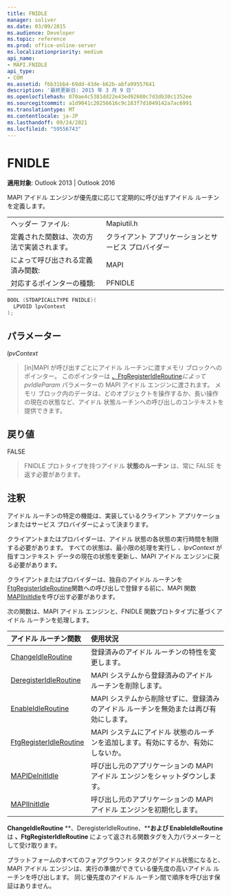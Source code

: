 ```yaml
---
title: FNIDLE
manager: soliver
ms.date: 03/09/2015
ms.audience: Developer
ms.topic: reference
ms.prod: office-online-server
ms.localizationpriority: medium
api_name:
- MAPI.FNIDLE
api_type:
- COM
ms.assetid: f6b31bb4-69dd-43de-b62b-abfa99557641
description: '最終更新日: 2015 年 3 月 9 日'
ms.openlocfilehash: 070ae4c5381dd22e43ed92680c7d3db30c1352ee
ms.sourcegitcommit: a1d9041c20256616c9c183f7d1049142a7ac6991
ms.translationtype: MT
ms.contentlocale: ja-JP
ms.lasthandoff: 09/24/2021
ms.locfileid: "59556743"
---
```

# <a name="fnidle"></a>FNIDLE
 
**適用対象**: Outlook 2013 | Outlook 2016 
  
MAPI アイドル エンジンが優先度に応じて定期的に呼び出すアイドル ルーチンを定義します。 
  
|||
|:-----|:-----|
|ヘッダー ファイル:  <br/> |Mapiutil.h  <br/> |
|定義された関数は、次の方法で実装されます。  <br/> |クライアント アプリケーションとサービス プロバイダー  <br/> |
|によって呼び出される定義済み関数:  <br/> |MAPI  <br/> |
|対応するポインターの種類:  <br/> |PFNIDLE  <br/> |
   
```cpp
BOOL (STDAPICALLTYPE FNIDLE)(
  LPVOID lpvContext
);
```

## <a name="parameters"></a>パラメーター

 _lpvContext_
  
> [in]MAPI が呼び出すごとにアイドル ルーチンに渡すメモリ ブロックへのポインター。 このポインターは [、FtgRegisterIdleRoutine](ftgregisteridleroutine.md)_によって pvIdleParam_ パラメーターの MAPI アイドル エンジンに渡されます。 メモリ ブロック内のデータは、どのオブジェクトを操作するか、長い操作の現在の状態など、アイドル 状態ルーチンへの呼び出しのコンテキストを提供できます。
    
## <a name="return-value"></a>戻り値

FALSE 
  
> FNIDLE プロトタイプを持つアイドル **状態のルーチン** は、常に FALSE を返す必要があります。 
    
## <a name="remarks"></a>注釈

アイドル ルーチンの特定の機能は、実装しているクライアント アプリケーションまたはサービス プロバイダーによって決まります。 
  
クライアントまたはプロバイダーは、アイドル 状態の各状態の実行時間を制限する必要があります。 すべての状態は、最小限の処理を実行し  _、lpvContext_ が指すコンテキスト データの現在の状態を更新し、MAPI アイドル エンジンに戻る必要があります。 
  
クライアントまたはプロバイダーは、独自のアイドル ルーチンを[FtgRegisterIdleRoutine](ftgregisteridleroutine.md)関数への呼び出しで登録する前に、MAPI 関数[MAPIInitIdle](mapiinitidle.md)を呼び出す必要があります。 
  
次の関数は、MAPI アイドル エンジンと、FNIDLE 関数プロトタイプに基づくアイドル ルーチンを処理します。 
  
|**アイドル ルーチン関数**|**使用状況**|
|:-----|:-----|
|[ChangeIdleRoutine](changeidleroutine.md) <br/> |登録済みのアイドル ルーチンの特性を変更します。  <br/> |
|[DeregisterIdleRoutine](deregisteridleroutine.md) <br/> |MAPI システムから登録済みのアイドル ルーチンを削除します。  <br/> |
|[EnableIdleRoutine](enableidleroutine.md) <br/> |MAPI システムから削除せずに、登録済みのアイドル ルーチンを無効または再び有効にします。  <br/> |
|[FtgRegisterIdleRoutine](ftgregisteridleroutine.md) <br/> |MAPI システムにアイドル 状態のルーチンを追加します。有効にするか、有効にしないか。  <br/> |
|[MAPIDeInitIdle](mapideinitidle.md) <br/> |呼び出し元のアプリケーションの MAPI アイドル エンジンをシャットダウンします。  <br/> |
|[MAPIInitIdle](mapiinitidle.md) <br/> |呼び出し元のアプリケーションの MAPI アイドル エンジンを初期化します。  <br/> |
   
**ChangeIdleRoutine** **、DeregisterIdleRoutine、****および EnableIdleRoutine** は **、FtgRegisterIdleRoutine** によって返される関数タグを入力パラメーターとして受け取ります。 
  
プラットフォームのすべてのフォアグラウンド タスクがアイドル状態になると、MAPI アイドル エンジンは、実行の準備ができている優先度の高いアイドル ルーチンを呼び出します。 同じ優先度のアイドル ルーチン間で順序を呼び出す保証はありません。 
  

